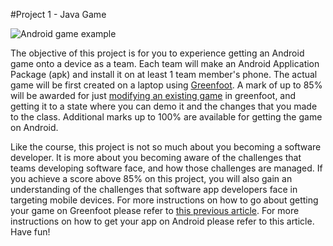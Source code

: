 #Project 1 - Java Game

![Android game example](https://rhildred.github.io/courses/MB215/DFSnake.png "Android game example")

The objective of this project is for you to experience getting an Android game onto a device as a team. Each team will make an Android Application Package (apk) and install it on at least 1 team member's phone. The actual game will be first created on a laptop using [Greenfoot](https://greenfoot.org). A mark of up to 85% will be awarded for just [modifying an existing game](https://rhildred.github.io/courses/MB215/Greenfoot-5thingsAboutObjects-gh-pages.gfar) in greenfoot, and getting it to a state where you can demo it and the changes that you made to the class. Additional marks up to 100% are available for getting the game on Android. 

Like the course, this project is not so much about you becoming a software developer. It is more about you becoming aware of the challenges that teams developing software face, and how those challenges are managed. If you achieve a score above 85% on this project, you will also gain an understanding of the challenges that software app developers face in targeting mobile devices. For more instructions on how to go about getting your game on Greenfoot please refer to [this previous article](https://rich-hildred.rhcloud.com/MdToHtml/Greenfoot-5thingsAboutObjects/README.md). For more instructions on how to get your app on Android please refer to this article. Have fun! 

